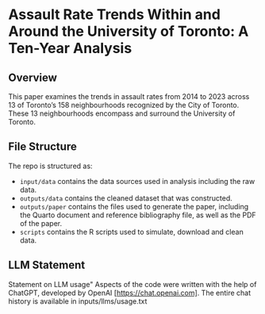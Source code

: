 # Assault Rate Trends Within and Around the University of Toronto: A Ten-Year Analysis

## Overview

This paper examines the trends in assault rates from 2014 to 2023 across 13 of Toronto’s 158 neighbourhoods recognized by the City of Toronto. These 13 neighbourhoods encompass and surround the University of Toronto.

## File Structure

The repo is structured as:

-   `input/data` contains the data sources used in analysis including the raw data.
-   `outputs/data` contains the cleaned dataset that was constructed.
-   `outputs/paper` contains the files used to generate the paper, including the Quarto document and reference bibliography file, as well as the PDF of the paper. 
-   `scripts` contains the R scripts used to simulate, download and clean data.

## LLM Statement

Statement on LLM usage" Aspects of the code were written with the help of ChatGPT, developed by OpenAI [https://chat.openai.com]. The entire chat history is available in inputs/llms/usage.txt
